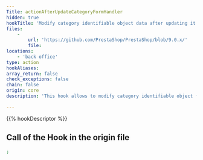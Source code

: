 ```yaml
---
Title: actionAfterUpdateCategoryFormHandler
hidden: true
hookTitle: 'Modify category identifiable object data after updating it'
files:
    -
        url: 'https://github.com/PrestaShop/PrestaShop/blob/9.0.x/'
        file: 
locations:
    - 'back office'
type: action
hookAliases: 
array_return: false
check_exceptions: false
chain: false
origin: core
description: 'This hook allows to modify category identifiable object forms data after it was updated'

---
```


{{% hookDescriptor %}}

## Call of the Hook in the origin file

```php
;
```
